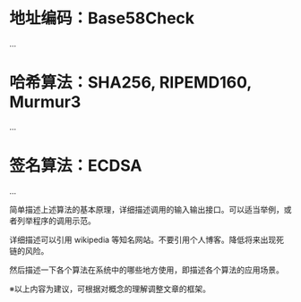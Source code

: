 # 地址编码：Base58Check
...

# 哈希算法：SHA256, RIPEMD160, Murmur3
...

# 签名算法：ECDSA
...

简单描述上述算法的基本原理，详细描述调用的输入输出接口。可以适当举例，或者列举程序的调用示范。

详细描述可以引用 wikipedia 等知名网站。不要引用个人博客。降低将来出现死链的风险。

然后描述一下各个算法在系统中的哪些地方使用，即描述各个算法的应用场景。

※以上内容为建议，可根据对概念的理解调整文章的框架。